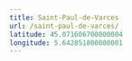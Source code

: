 ```yaml
---
title: Saint-Paul-de-Varces
url: /saint-paul-de-varces/
latitude: 45.071606700000004
longitude: 5.642851800000001
---
```

